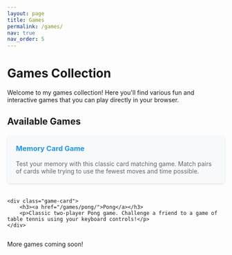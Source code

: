 ```yaml
---
layout: page
title: Games
permalink: /games/
nav: true
nav_order: 5
---
```


# Games Collection

Welcome to my games collection! Here you'll find various fun and interactive games that you can play directly in your browser.

## Available Games

<div class="games-grid">
    <div class="game-card">
        <h3><a href="/games/memory-card-game/">Memory Card Game</a></h3>
        <p>Test your memory with this classic card matching game. Match pairs of cards while trying to use the fewest moves and time possible.</p>
    </div>
    
    <div class="game-card">
        <h3><a href="/games/pong/">Pong</a></h3>
        <p>Classic two-player Pong game. Challenge a friend to a game of table tennis using your keyboard controls!</p>
    </div>
</div>

More games coming soon!

<style>
.games-grid {
    display: grid;
    grid-template-columns: repeat(auto-fit, minmax(300px, 1fr));
    gap: 20px;
    margin-top: 20px;
}

.game-card {
    background-color: #f8f9fa;
    border-radius: 8px;
    padding: 20px;
    box-shadow: 0 2px 4px rgba(0,0,0,0.1);
    transition: transform 0.2s;
}

.game-card:hover {
    transform: translateY(-2px);
}

.game-card h3 {
    margin-top: 0;
    color: #2196F3;
}

.game-card h3 a {
    color: inherit;
    text-decoration: none;
}

.game-card h3 a:hover {
    text-decoration: underline;
}

.game-card p {
    margin-bottom: 0;
    color: #666;
}
</style> 